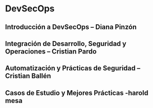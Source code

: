 # DevSecOps 

## Introducción a DevSecOps – Diana Pinzón 

## Integración de Desarrollo, Seguridad y Operaciones – Cristian Pardo 

## Automatización y Prácticas de Seguridad – Cristian Ballén 

## Casos de Estudio y Mejores Prácticas -harold mesa 
